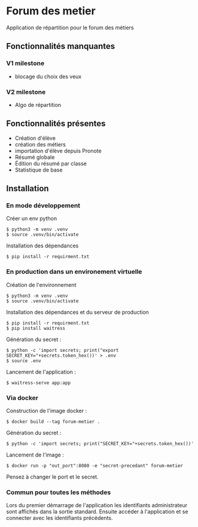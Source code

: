 # Forum des metier

Application de répartition pour le forum des métiers

## Fonctionnalités manquantes

### V1 milestone
- blocage du choix des veux

### V2 milestone
- Algo de répartition

## Fonctionnalités présentes
- Création d'élève
- création des métiers
- importation d'élève depuis Pronote
- Résumé globale
- Édition du résumé par classe
- Statistique de base

## Installation

### En mode développement

Créer un env python
```
$ python3 -m venv .venv
$ source .venv/bin/activate
```

Installation des dépendances
```
$ pip install -r requirment.txt
```

### En production dans un environement virtuelle

Création de l'environnement
```
$ python3 -m venv .venv
$ source .venv/bin/activate
```

Installation des dépendances et du serveur de production
```
$ pip install -r requirment.txt
$ pip install waitress
```

Génération du secret :
```
$ python -c 'import secrets; print("export SECRET_KEY="+secrets.token_hex())' > .env
$ source .env
```

Lancement de l'application :
```
$ waitress-serve app:app
```

### Via docker

Construction de l'image docker :
```
$ docker build --tag forum-metier .
```

Génération du secret :
```
$ python -c 'import secrets; print("SECRET_KEY="+secrets.token_hex())'
```

Lancement de l'image :
```
$ docker run -p "out_port":8080 -e "secret-precedant" forum-metier
```
Pensez à changer le port et le secret.

### Commun pour toutes les méthodes
Lors du premier démarrage de l'application les identifiants administrateur sont affichés dans la sortie standard. Ensuite accéder à l'application et se connecter avec les identifiants précédents.